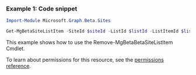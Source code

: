 ### Example 1: Code snippet

```powershellImport-Module Microsoft.Graph.Beta.Sites

Get-MgBetaSiteListItem -SiteId $siteId -ListId $listId -ListItemId $listItemId -ExpandProperty "fields"
```
This example shows how to use the Remove-MgBetaBetaSiteListItem Cmdlet.
To learn about permissions for this resource, see the [permissions reference](/graph/permissions-reference).

